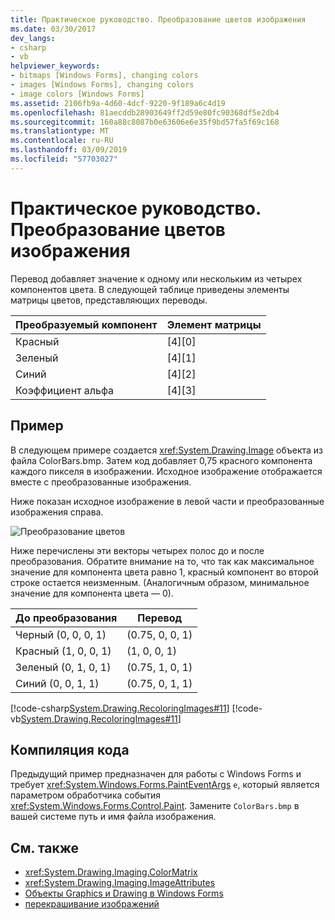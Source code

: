 ```yaml
---
title: Практическое руководство. Преобразование цветов изображения
ms.date: 03/30/2017
dev_langs:
- csharp
- vb
helpviewer_keywords:
- bitmaps [Windows Forms], changing colors
- images [Windows Forms], changing colors
- image colors [Windows Forms]
ms.assetid: 2106fb9a-4d60-4dcf-9220-9f189a6c4d19
ms.openlocfilehash: 81aecddb28903649ff2d59e80fc90368df5e2db4
ms.sourcegitcommit: 160a88c8087b0e63606e6e35f9bd57fa5f69c168
ms.translationtype: MT
ms.contentlocale: ru-RU
ms.lasthandoff: 03/09/2019
ms.locfileid: "57703027"
---
```

# <a name="how-to-translate-image-colors"></a>Практическое руководство. Преобразование цветов изображения
Перевод добавляет значение к одному или нескольким из четырех компонентов цвета. В следующей таблице приведены элементы матрицы цветов, представляющих переводы.  
  
|Преобразуемый компонент|Элемент матрицы|  
|--------------------------------|------------------|  
|Красный|[4][0]|  
|Зеленый|[4][1]|  
|Синий|[4][2]|  
|Коэффициент альфа|[4][3]|  
  
## <a name="example"></a>Пример  
 В следующем примере создается <xref:System.Drawing.Image> объекта из файла ColorBars.bmp. Затем код добавляет 0,75 красного компонента каждого пикселя в изображении. Исходное изображение отображается вместе с преобразованные изображения.  
  
 Ниже показан исходное изображение в левой части и преобразованные изображения справа.  
  
 ![Преобразование цветов](./media/colortrans2.png "colortrans2")  
  
 Ниже перечислены эти векторы четырех полос до и после преобразования. Обратите внимание на то, что так как максимальное значение для компонента цвета равно 1, красный компонент во второй строке остается неизменным. (Аналогичным образом, минимальное значение для компонента цвета — 0).  
  
|До преобразования|Перевод|  
|--------------|----------------|  
|Черный (0, 0, 0, 1)|(0.75, 0, 0, 1)|  
|Красный (1, 0, 0, 1)|(1, 0, 0, 1)|  
|Зеленый (0, 1, 0, 1)|(0.75, 1, 0, 1)|  
|Синий (0, 0, 1, 1)|(0.75, 0, 1, 1)|  
  
 [!code-csharp[System.Drawing.RecoloringImages#11](~/samples/snippets/csharp/VS_Snippets_Winforms/System.Drawing.RecoloringImages/CS/Class1.cs#11)]
 [!code-vb[System.Drawing.RecoloringImages#11](~/samples/snippets/visualbasic/VS_Snippets_Winforms/System.Drawing.RecoloringImages/VB/Class1.vb#11)]  
  
## <a name="compiling-the-code"></a>Компиляция кода  
 Предыдущий пример предназначен для работы с Windows Forms и требует <xref:System.Windows.Forms.PaintEventArgs> `e`, который является параметром обработчика события <xref:System.Windows.Forms.Control.Paint>. Замените `ColorBars.bmp` в вашей системе путь и имя файла изображения.  
  
## <a name="see-also"></a>См. также
- <xref:System.Drawing.Imaging.ColorMatrix>
- <xref:System.Drawing.Imaging.ImageAttributes>
- [Объекты Graphics и Drawing в Windows Forms](graphics-and-drawing-in-windows-forms.md)
- [перекрашивание изображений](recoloring-images.md)
